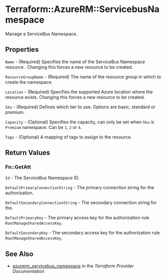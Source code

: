 # Terraform::AzureRM::ServicebusNamespace

Manage a ServiceBus Namespace.

## Properties

`Name` - (Required) Specifies the name of the ServiceBus Namespace resource . Changing this forces a new resource to be created.

`ResourceGroupName` - (Required) The name of the resource group in which to create the namespace.

`Location` - (Required) Specifies the supported Azure location where the resource exists. Changing this forces a new resource to be created.

`Sku` - (Required) Defines which tier to use. Options are basic, standard or premium.

`Capacity` - (Optional) Specifies the capacity, can only be set when `Sku` is `Premium` namespace. Can be `1`, `2` or `4`.

`Tags` - (Optional) A mapping of tags to assign to the resource.


## Return Values

### Fn::GetAtt

`Id` - The ServiceBus Namespace ID.

`DefaultPrimaryConnectionString` - The primary connection string for the authorization.

`DefaultSecondaryConnectionString` - The secondary connection string for the.

`DefaultPrimaryKey` - The primary access key for the authorization rule `RootManageSharedAccessKey`.

`DefaultSecondaryKey` - The secondary access key for the authorization rule `RootManageSharedAccessKey`.

## See Also

* [azurerm_servicebus_namespace](https://www.terraform.io/docs/providers/azurerm/r/servicebus_namespace.html) in the _Terraform Provider Documentation_